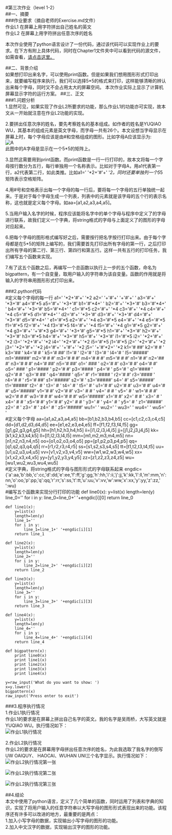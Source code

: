 #第三次作业（level 1-2）  
##一、摘要  
###作业要求（摘自老师的Exercise.md文件）  
作业L1 在屏幕上用字符拼出自己姓名的英文  
作业L2 在屏幕上用字符拼出任意次序的姓名  
  
本次作业使用了python语言设计了一份代码，通过该代码可以实现作业上的要求。在下方有附上具体代码，同时在Chapter1文件夹中可以看到代码的源文件，如需查看，[请点击这里。](https://raw.githubusercontent.com/wuyuqiao/computationalphysics_N2013301020142/master/Chapter1/Code%20for%20level%201-2)   
  
##二、背景介绍    
如果想打印出来名字，可以使用print函数。但是如果我们想用图形形式打印出来，就要编写程序来执行。我们可以选择5*5的格式来打印，这样能够清晰的辨认出来每个字母，同时又不会占用太大的屏幕空间。  本次作业实际上显示了计算机屏幕显示字符的运行方案。
##三、正文  
###1.问题分析  
1.显然可见，如果实现了作业L2所要求的功能，那么作业L1的功能亦可实现，故本文从一开始就注意在作业L2功能的实现。  
  
2.要拼出任意次序的姓名，要先考察姓名的基本组成。如作者的姓名是YUQIAO WU，其基本的组成元素是英文字母，而字母一共有26个。本文设想当字母显示在屏幕上时，每个字母应该是由#和空格组成的图形。比如字母A应该显示为:  
![A](https://raw.githubusercontent.com/wuyuqiao/computationalphysics_N2013301020142/master/Chapter1/%E5%AD%97%E6%AF%8DA.png)  
此图中的A字母是显示在一个5*5的矩阵上。  
  
3.显然这需要用到print函数。而print函数是一行一行打印的，故本文将每一个字母按行数分为五行，每行单独用一个名称表示。比如对于字母A，用a1代表第一行，a2代表第二行，如此类推。比如a1=' '*2+'#'+' '*2。同时还要单独列一个5*5矩阵表示空格矩阵。  
  
4.用#号和空格表示出每一个字母的每一行后，要将每一个字母的五行单独统一起来。于是对于每个字母生成一个列表，列表中的元素就是该字母的五个行的表示名称，这也就是定义每个字母。如aa=[a1,a2,a3,a4,a5]。  

5.当用户输入名字的时候，程序应该能将名字中的单个字母与程序中定义了的字母进行联系，故我们定义一个字典，将string格式的字母与上面定义了的图形的字母对应起来。  

6.把每个字母的图形格式编写好之后，需要按行把名字按行打印出来。由于每个字母都是在5*5的矩阵上编写的，我们需要首先打印出所有字母的第一行，之后打印出所有字母的第二行、第三行、第四行和第五行。这样一共有五行的打印任务，我们编写五个函数来实现。  

7.有了这五个函数之后，再编写一个总函数以执行上一步的五个函数，命名为bigpattern，有一个自变量，取用户输入的字符串为该自变量。函数的作用就是将输入的字符串用图形形式打印出来。  
  
###2.python代码  
    #定义每个字母的每一行
    a1=' '*2+'#'+' '*2
    a2=' '+'#'+' '+'#'+' '
    a3='#'+' '*3+'#'
    a4='#'*5
    a5='#'+' '*3+'#'
    b1='#'*4+' '
    b2='#'+' '*3+'#'
    b3='#'*4+' '
    b4='#'+' '*3+'#'
    b5='#'*4+' '
    c1='#'*5
    c2='#'+' '*4
    c3='#'+' '*4
    c4='#'+' '*4
    c5='#'*5
    d1='#'*4+' '
    d2='#'+' '*3+'#'
    d3='#'+' '*3+'#'
    d4='#'+' '*3+'#'
    d5='#'*4+' '
    e1='#'*5
    e2='#'+' '*4
    e3='#'*5
    e4='#'+' '*4
    e5='#'*5
    f1='#'*5
    f2='#'+' '*4
    f3='#'*5
    f4='#'+' '*4
    f5='#'+' '*4
    g1='#'*5
    g2='#'+' '*4
    g3='#'+' '+'#'*3
    g4='#'+' '*3+'#'
    g5='#'*5
    h1='#'+' '*3+'#'
    h2='#'+' '*3+'#'
    h3='#'*5
    h4='#'+' '*3+'#'
    h5='#'+' '*3+'#'
    i1='#'*5
    i2=' '*2+'#'+' '*2
    i3=' '*2+'#'+' '*2
    i4=' '*2+'#'+' '*2
    i5='#'*5
    j1='#'*5
    j2=' '*2+'#'+' '*2
    j3=' '*2+'#'+' '*2
    j4='#'+' '+'#'+' '*2
    j5=' '+'#'*2+' '*2
    k1='#  ##'
    k2='# #  '
    k3='##   '
    k4='# #  '
    k5='#  ##'
    l1='#    '
    l2='#    '
    l3='#    '
    l4='#    '
    l5='#####'
    m1='#####'
    m2='# # #'
    m3='# # #'
    m4='# # #'
    m5='# # #'
    n1='#   #'
    n2='##  #'
    n3='# # #'
    n4='#  ##'
    n5='#  ##'
    o1=' ### '
    o2='#   #'
    o3='#   #'
    o4='#   #'
    o5=' ### '
    p1='#### '
    p2='#   #'
    p3='#### '
    p4='#    '
    p5='#    '
    q1='#### '
    q2='#  # '
    q3='# ## '
    q4='#### '
    q5='    #'
    r1='#### '
    r2='#   #'
    r3='#### '
    r4='# #  '
    r5='#  ##'
    s1='#####'
    s2='#    '
    s3='#####'
    s4='    #'
    s5='#####'
    t1='#####'
    t2='  #  '
    t3='  #  '
    t4='  #  '
    t5='  #  '
    u1='#   #'
    u2='#   #'
    u3='#   #'
    u4='#   #'
    u5='#####'
    v1='#   #'
    v2='#   #'
    v3=' # # '
    v4=' # # '
    v5='  #  '
    w1='# # #'
    w2='# # #'
    w3='# # #'
    w4='# # #'
    w5='#####'
    x1='#   #'
    x2=' # # '
    x3='  #  '
    x4=' # # '
    x5='#   #'
    y1='#   #'
    y2=' # # '
    y3='  #  '
    y4='  #  '
    y5='  #  '
    z1='#####'
    z2='   # '
    z3='  #  '
    z4=' #   '
    z5='#####'
    wu1='     '
    wu2='     '
    wu3='     '
    wu4='     '
    wu5='     '  
    #定义每个字母
    aa=[a1,a2,a3,a4,a5]
    bb=[b1,b2,b3,b4,b5]
    cc=[c1,c2,c3,c4,c5]
    dd=[d1,d2,d3,d4,d5]
    ee=[e1,e2,e3,e4,e5]
    ff=[f1,f2,f3,f4,f5]
    gg=[g1,g2,g3,g4,g5]
    hh=[h1,h2,h3,h4,h5]
    ii=[i1,i2,i3,i4,i5]
    jj=[j1,j2,j3,j4,j5]
    kk=[k1,k2,k3,k4,k5]
    ll=[l1,l2,l3,l4,l5]
    mm=[m1,m2,m3,m4,m5]
    nn=[n1,n2,n3,n4,n5]
    oo=[o1,o2,o3,o4,o5]
    pp=[p1,p2,p3,p4,p5]
    qq=[q1,q2,q3,q4,q5]
    rr=[r1,r2,r3,r4,r5]
    ss=[s1,s2,s3,s4,s5]
    tt=[t1,t2,t3,t4,t5]
    uu=[u1,u2,u3,u4,u5]
    vv=[v1,v2,v3,v4,v5]
    ww=[w1,w2,w3,w4,w5]
    xx=[x1,x2,x3,x4,x5]
    yy=[y1,y2,y3,y4,y5]
    zz=[z1,z2,z3,z4,z5]
    wu=[wu1,wu2,wu3,wu4,wu5]  
    #定义字典，将string格式的字母与图形形式的字母联系起来
    engdic={'a':aa,'b':bb,'c':cc,'d':dd,'e':ee,'f':ff,'g':gg,'h':hh,'i':ii,'j':jj,'k':kk,'l':ll,'m':mm,'n':nn,'o':oo,'p':pp,'q':qq,'r':rr,'s':ss,'t':tt,'u':uu,'v':vv,'w':ww,'x':xx,'y':yy,'z':zz,' ':wu}  
    #编写五个函数来实现分行打印的功能
    def line0(x):
        y=list(x)
        length=len(y)
        line_0=''
        for i in y:
            line_0=line_0+' '+engdic[i][0]
        return line_0

    def line1(x):
        y=list(x)
        length=len(y)
        line_1=''
        for i in y:
            line_1=line_1+' '+engdic[i][1]
        return line_1

    def line2(x):
        y=list(x)
        length=len(y)
        line_2=''
        for i in y:
            line_2=line_2+' '+engdic[i][2]
        return line_2

    def line3(x):
        y=list(x)
        length=len(y)
        line_3=''
        for i in y:
            line_3=line_3+' '+engdic[i][3]
        return line_3
    
    def line4(x):
        y=list(x)
        length=len(y)
        line_4=''
        for i in y:
            line_4=line_4+' '+engdic[i][4]
        return line_4

    def bigpattern(x):
        print line0(x)
        print line1(x)
        print line2(x)
        print line3(x)
        print line4(x)

    y=raw_input('What do you want to show: ')
    x=y.lower()
    bigpattern(x)
    raw_input('Press enter to exit')    

###3.程序执行情况  
1.作业L1执行情况  
作业L1的要求是在屏幕上拼出自己名字的英文。我的名字是吴雨桥，大写英文就是YUQIAO WU。执行情况如下：  
![作业L1执行情况](https://raw.githubusercontent.com/wuyuqiao/computationalphysics_N2013301020142/master/Chapter1/%E4%BD%9C%E4%B8%9AL1%E6%89%A7%E8%A1%8C%E6%83%85%E5%86%B5.png)  
  
2.作业L2执行情况  
作业L2的要求是在屏幕用字母拼出任意次序的姓名，为此我选取了我名字的倒写UW OAIQUY、 HAOCAI、WUHAN UNI三个名字显示。执行情况如下：
![作业L2执行情况第一张](https://raw.githubusercontent.com/wuyuqiao/computationalphysics_N2013301020142/master/Chapter1/%E4%BD%9C%E4%B8%9AL2%E7%AC%AC%E4%B8%80%E5%BC%A0.png)  
  
![作业L2执行情况第二张](https://raw.githubusercontent.com/wuyuqiao/computationalphysics_N2013301020142/master/Chapter1/%E4%BD%9C%E4%B8%9AL2%E7%AC%AC%E4%BA%8C%E5%BC%A0.png)  
  
![作业L2执行情况第三张](https://raw.githubusercontent.com/wuyuqiao/computationalphysics_N2013301020142/master/Chapter1/%E4%BD%9C%E4%B8%9AL2%E7%AC%AC%E4%B8%89%E5%BC%A0.png)  

##4.结论  
本文中使用了python语言，定义了几个简单的函数，同时运用了列表和字典的知识，实现了将用户输入的任意字符串以大写字母的图形形式表现出来的功能。该程序还有许多可以改进的地方，最重要的是两点：  
1.加入小写字母的数据，实现输出小写字母的图形的功能。  
2.加入中文汉字的数据，实现输出汉字的图形的功能。
